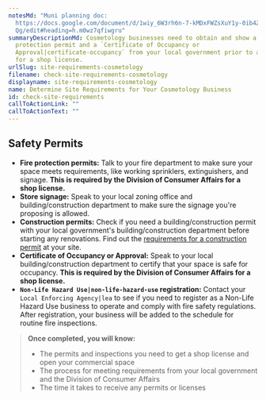 ```yaml
---
notesMd: "Muni planning doc:
  https://docs.google.com/document/d/1wiy_6W3rh6n-7-kMDxFWZsXuY1y-0ib4Z4dDOptVl\
  Qg/edit#heading=h.m0wz7qfiwgru"
summaryDescriptionMd: Cosmetology businesses need to obtain and show a fire
  protection permit and a `Certificate of Occupancy or
  Approval|certificate-occupancy` from your local government prior to applying
  for a shop license.
urlSlug: site-requirements-cosmetology
filename: check-site-requirements-cosmetology
displayname: site-requirements-cosmetology
name: Determine Site Requirements for Your Cosmetology Business
id: check-site-requirements
callToActionLink: ""
callToActionText: ""
---
```

## Safety Permits

* **Fire protection permits:** Talk to your fire department to make sure your space meets requirements, like working sprinklers, extinguishers, and signage. **This is required by the Division of Consumer Affairs for a shop license.**
* **Store signage:** Speak to your local zoning office and building/construction department to make sure the signage you're proposing is allowed.
* **Construction permits:** Check if you need a building/construction permit with your local government's building/construction department before starting any renovations. Find out the [requirements for a construction permit](https://business.nj.gov/pages/building-permits-and-inspections) at your site.
* **Certificate of Occupancy or Approval:** Speak to your local building/construction department to certify that your space is safe for occupancy. **This is required by the Division of Consumer Affairs for a shop license.**
* **`Non-Life Hazard Use|non-life-hazard-use` registration:** Contact your `Local Enforcing Agency|lea` to see if you need to register as a Non-Life Hazard Use business to operate and comply with fire safety regulations. After registration, your business will be added to the schedule for routine fire inspections.

> **Once completed, you will know:**
>
> * The permits and inspections you need to get a shop license and open your commercial space
> * The process for meeting requirements from your local government and the Division of Consumer Affairs
> * The time it takes to receive any permits or licenses